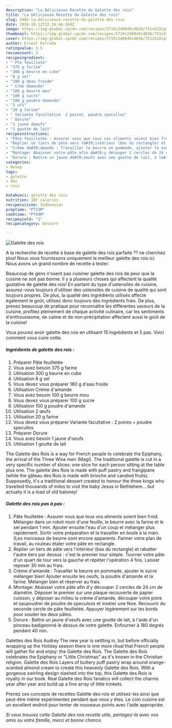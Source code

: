 ```yaml
---
description: "La Délicieuse Recette du Galette des rois"
title: "La Délicieuse Recette du Galette des rois"
slug: 2402-la-delicieuse-recette-du-galette-des-rois
date: 2020-10-12T22:34:44.569Z
image: https://img-global.cpcdn.com/recipes/5719c240849c4836/751x532cq70/galette-des-rois-photo-principale-de-la-recette.jpg
thumbnail: https://img-global.cpcdn.com/recipes/5719c240849c4836/751x532cq70/galette-des-rois-photo-principale-de-la-recette.jpg
cover: https://img-global.cpcdn.com/recipes/5719c240849c4836/751x532cq70/galette-des-rois-photo-principale-de-la-recette.jpg
author: Ernest Estrada
ratingvalue: 3.5
reviewcount: 3
recipeingredient:
- " Pte feuillete"
- "375 g farine"
- "300 g beurre en cube"
- "8 g sel"
- "180 g deau froide"
- " Crme damande"
- "100 g beurre mou"
- "100 g sucre"
- "100 g poudre damande"
- "2 ufs"
- "20 g farine"
- " Variante facultative  2 poires  poudre specullos"
- " Dorure"
- "1 jaune doeufs"
- "1 goutte de lait"
recipeinstructions:
- "Pâte feuilletée : Assurer vous que tous vos aliments soient bien froid. Mélanger dans un robot muni d&#39;une feuille, le beurre avec la farine et le sel pendant 1 min. Ajouter ensuite l&#39;eau d&#39;un coup et mélanger plus rapidement. Sortir votre préparation et la travailler en boule à la main. (Les morceaux de beurre sont encore apparents. Fariner votre plan de travail, au rouleau étaler votre pâte en rectangle."
- "Replier un tiers de pâte vers l&#39;intérieur (bas du rectangle) et rabatter l&#39;autre tiers par dessus : c&#39;est le premier tour simple. Tourner votre pâte d&#39;un quart de tour vers la gauche et répéter l&#39;opération 4 fois. Laisser reposer 30 min au frais."
- "Crème d&#39;amande : Travailler le beurre en pommade, ajouter le sucre mélanger bien! Ajouter ensuite les oeufs, la poudre d&#39;amande et la farine. Mélanger bien et réserver au frais."
- "Montage: Abaisser votre pâte afin d&#39;y découper 2 cercles de 24 cm de diamètre. Déposer le premier sur une plaque recouverte de papier cuisson, y déposer au milieu la crème d&#39;amande, découper votre poire et saupoudrer de poudre de speculoos et insérer une fève. Recouvrir du seconde cercle de pâte feuilletée. Appuyer légèrement sur les bords pour souder les deux pâtes."
- "Dorure : Battre un jaune d&#39;oeufs avec une goutte de lait, à l&#39;aide d&#39;un pinceau badigeonné le dessus de votre galette. Enfourner à 180 degrés pendant 40 min."
categories:
- Resep
tags:
- galette
- des
- rois

katakunci: galette des rois 
nutrition: 187 calories
recipecuisine: Indonesian
preptime: "PT13M"
cooktime: "PT49M"
recipeyield: "2"
recipecategory: Dessert

---
```



![Galette des rois](https://img-global.cpcdn.com/recipes/5719c240849c4836/751x532cq70/galette-des-rois-photo-principale-de-la-recette.jpg)

A la recherche de recette à base de galette des rois parfaite ?? ne cherchez plus! Nous vous fournissons uniquement le meilleur galette des rois ici. Nous avons un grand nombre de recette à tester.

Beaucoup de gens n'osent pas cuisiner galette des rois de peur que la cuisine ne soit pas bonne. Il y a plusieurs choses qui affectent la qualité gustative de galette des rois! En partant du type d'ustensiles de cuisine, assurez-vous toujours d'utiliser des ustensiles de cuisine de qualité qui sont toujours propres. De plus, la qualité des ingrédients utilisés affecte également le goût, utilisez donc toujours des ingrédients frais. De plus, prenez beaucoup de pratique pour reconnaître les différentes saveurs de la cuisine, profitez pleinement de chaque activité culinaire, car les sentiments d'enthousiasme, de calme et de non-précipitation affectent aussi le goût de la cuisine!

<!--inarticleads1-->

Vous pouvez avoir galette des rois en utilisant 15 Ingrédients et 5 pas. Voici comment vous cuire cette.

##### Ingrédients de galette des rois :

1. Préparer  Pâte feuilletée
1. Vous avez besoin 375 g farine
1. Utilisation 300 g beurre en cube
1. Utilisation 8 g sel
1. Vous devez vous préparer 180 g d&#39;eau froide
1. Utilisation  Crème d&#39;amande
1. Vous avez besoin 100 g beurre mou
1. Vous devez vous préparer 100 g sucre
1. Utilisation 100 g poudre d&#39;amande
1. Utilisation 2 œufs
1. Utilisation 20 g farine
1. Vous devez vous préparer  Variante facultative : 2 poires + poudre specullos
1. Préparer  Dorure
1. Vous avez besoin 1 jaune d&#39;oeufs
1. Utilisation 1 goutte de lait


The Galette des Rois is a way for French people to celebrate the Epiphany, the arrival of the Three Wise men (Magi). The traditional galette is cut in a very specific number of slices: one slice for each person sitting at the table plus one. The galette des Rois is made with puff pastry and frangipane (while the gâteau des Rois is made with brioche and candied fruits). Supposedly, it&#39;s a traditional dessert created to honour the three kings who travelled thousands of miles to visit the baby Jesus in Bethlehem… but actually it is a load of old baloney! 

<!--inarticleads2-->

##### Galette des rois pas à pas :

1. Pâte feuilletée : Assurer vous que tous vos aliments soient bien froid. Mélanger dans un robot muni d&#39;une feuille, le beurre avec la farine et le sel pendant 1 min. Ajouter ensuite l&#39;eau d&#39;un coup et mélanger plus rapidement. Sortir votre préparation et la travailler en boule à la main. (Les morceaux de beurre sont encore apparents. Fariner votre plan de travail, au rouleau étaler votre pâte en rectangle.
1. Replier un tiers de pâte vers l&#39;intérieur (bas du rectangle) et rabatter l&#39;autre tiers par dessus : c&#39;est le premier tour simple. Tourner votre pâte d&#39;un quart de tour vers la gauche et répéter l&#39;opération 4 fois. Laisser reposer 30 min au frais.
1. Crème d&#39;amande : Travailler le beurre en pommade, ajouter le sucre mélanger bien! Ajouter ensuite les oeufs, la poudre d&#39;amande et la farine. Mélanger bien et réserver au frais.
1. Montage: Abaisser votre pâte afin d&#39;y découper 2 cercles de 24 cm de diamètre. Déposer le premier sur une plaque recouverte de papier cuisson, y déposer au milieu la crème d&#39;amande, découper votre poire et saupoudrer de poudre de speculoos et insérer une fève. Recouvrir du seconde cercle de pâte feuilletée. Appuyer légèrement sur les bords pour souder les deux pâtes.
1. Dorure : Battre un jaune d&#39;oeufs avec une goutte de lait, à l&#39;aide d&#39;un pinceau badigeonné le dessus de votre galette. Enfourner à 180 degrés pendant 40 min.


Galettes des Rois Audrey The new year is settling in, but before officially wrapping up the Holiday season there is one more ritual that French people will gather for and enjoy: the Galette des Rois. The Galette des Rois celebrates the Epiphany or &#34;Little Christmas&#34; as it&#39;s known in the Christian religion. Galette des Rois Layers of buttery puff pastry wrap around orange-scented almond cream to create this heavenly Galette des Rois. With a gorgeous swirling design slashed into the top, this Galette des Rois is royalty in our book. Real Galette des Rois fanatics will collect the charms year after year and build up a fine array of little trinkets. 

<!--inarticleads1-->

<p>
Prenez ces concepts de recettes Galette des rois et utilisez-les ainsi que peut-être même expérimentez pendant que vous y êtes. Le coin cuisine est un excellent endroit pour tenter de nouveaux points avec l'aide appropriée.
</p>

<p>
<i>Si vous trouvez cette Galette des rois recette utile, partagez-la avec vos amis ou votre famille, merci et bonne chance.</i>
</p>
